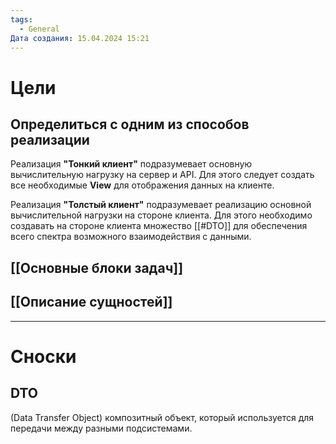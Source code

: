 ```yaml
---
tags:
  - General
Дата создания: 15.04.2024 15:21
---
```

# Цели

## Определиться с одним из способов реализации

Реализация **"Тонкий клиент"** подразумевает основную вычислительную нагрузку на сервер и API. Для этого следует создать все необходимые **View** для отображения данных на клиенте.

Реализация **"Толстый клиент"** подразумевает реализацию основной вычислительной нагрузки на стороне клиента. Для этого необходимо создавать на стороне клиента множество [[#DTO]] для обеспечения всего спектра возможного взаимодействия с данными.

## [[Основные блоки задач]]

## [[Описание сущностей]]








---
# Сноски
## DTO
(Data Transfer Object) композитный объект, который используется для передачи между разными подсистемами.